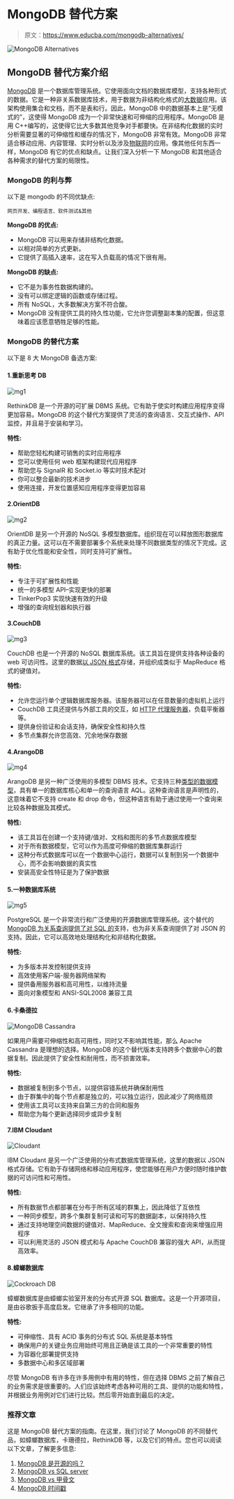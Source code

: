 # MongoDB 替代方案

> 原文：<https://www.educba.com/mongodb-alternatives/>

![MongoDB Alternatives](img/32aa4bf8ad7f3db67ed3f66323299dc0.png)



## MongoDB 替代方案介绍

[MongoDB](https://www.educba.com/what-is-mongodb/) 是一个数据库管理系统。它使用面向文档的数据库模型，支持各种形式的数据。它是一种非关系数据库技术，用于数据为非结构化格式的[大数据](https://www.educba.com/introduction-to-big-data/)应用。该架构使用集合和文档，而不是表和行。因此，MongoDB 中的数据基本上是“无模式的”，这使得 MongoDB 成为一个非常快速和可伸缩的应用程序。MongoDB 是用 C++编写的，这使得它比大多数其他竞争对手都要快。在非结构化数据的实时分析需要显著的可伸缩性和缓存的情况下，MongoDB 非常有效。MongoDB 非常适合移动应用、内容管理、实时分析以及涉及[物联网](https://www.educba.com/iot-applications/)的应用。像其他任何东西一样，MongoDB 有它的优点和缺点。让我们深入分析一下 MongoDB 和其他适合各种需求的替代方案的局限性。

### MongoDB 的利与弊

以下是 mongodb 的不同优缺点:

<small>网页开发、编程语言、软件测试&其他</small>

**MongoDB 的优点:**

*   MongoDB 可以用来存储非结构化数据。
*   以相对简单的方式更新。
*   它提供了高插入速率，这在写入负载高的情况下很有用。

**MongoDB 的缺点:**

*   它不是为事务性数据构建的。
*   没有可以绑定逻辑的函数或存储过程。
*   所有 NoSQL，大多数解决方案不符合酸。
*   MongoDB 没有提供工具的持久性功能，它允许您调整副本集的配置，但这意味着应该愿意牺牲足够的性能。

### MongoDB 的替代方案

以下是 8 大 MongoDB 备选方案:

#### 1.重新思考 DB

![mg1](img/33b70a48de7040aa9e1d765459c0ef51.png)



RethinkDB 是一个开源的可扩展 DBMS 系统。它有助于使实时构建应用程序变得更加容易。MongoDB 的这个替代方案提供了灵活的查询语言、交互式操作、API 监控，并且易于安装和学习。

**特性:**

*   帮助您轻松构建可销售的实时应用程序
*   您可以使用任何 web 框架构建现代应用程序
*   帮助您与 SignalR 和 Socket.io 等实时技术配对
*   你可以整合最新的技术进步
*   使用连接，开发位置感知应用程序变得更加容易

#### 2.OrientDB

![mg2](img/f4db56e17643928be615da593e105302.png)



OrientDB 是另一个开源的 NoSQL 多模型数据库。组织现在可以释放图形数据库的真正力量。这可以在不需要部署多个系统来处理不同数据类型的情况下完成。这有助于优化性能和安全性，同时支持可扩展性。

**特性:**

*   专注于可扩展性和性能
*   统一的多模型 API–实现更快的部署
*   TinkerPop3 实现快速有效的升级
*   增强的查询规划器和执行器

#### 3.CouchDB

![mg3](img/d016463ea96dbbe9ef6f76f529d30179.png)



CouchDB 也是一个开源的 NoSQL 数据库系统。该工具旨在提供支持各种设备的 web 可访问性。这里的数据[以 JSON 格式](https://www.educba.com/json-vs-soap/)存储，并组织成类似于 MapReduce 格式的键值对。

**特性:**

*   允许您运行单个逻辑数据库服务器。该服务器可以在任意数量的虚拟机上运行
*   CouchDB 工具还提供与外部工具的交互，如 [HTTP 代理服务器](https://www.educba.com/types-of-proxy-servers/)，负载平衡器等。
*   提供身份验证和会话支持，确保安全性和持久性
*   多节点集群允许您高效、冗余地保存数据

#### 4.ArangoDB

![mg4](img/9dd0c342f45618c2a5d5fb6b58a5472d.png)



ArangoDB 是另一种广泛使用的多模型 DBMS 技术。它支持三种[类型的数据模型](https://www.educba.com/data-models-in-dbms/)，具有单一的数据库核心和单一的查询语言 AQL。这种查询语言是声明性的，这意味着它不支持 create 和 drop 命令，但这种语言有助于通过使用一个查询来比较各种数据及其模式。

**特性:**

*   该工具旨在创建一个支持键/值对、文档和图形的多节点数据库模型
*   对于所有数据模型，它可以作为高度可伸缩的数据库集群运行
*   这种分布式数据库可以在一个数据中心运行，数据可以复制到另一个数据中心，而不会影响数据的真实性
*   安装高安全性特征是为了保护数据

#### 5.一种数据库系统

![mg5](img/5d1667aa7c474530678cf26db327af90.png)



PostgreSQL 是一个非常流行和广泛使用的开源数据库管理系统。这个替代的 [MongoDB 为关系查询提供了对 SQL 的](https://www.educba.com/mongodb-create-index/)支持，也为非关系查询提供了对 JSON 的支持。因此，它可以高效地处理结构化和非结构化数据。

**特性:**

*   为多版本并发控制提供支持
*   高效使用客户端-服务器网络架构
*   提供备用服务器和高可用性，以维持流量
*   面向对象模型和 ANSI-SQL2008 兼容工具

#### 6.卡桑德拉

![MongoDB Cassandra](img/1d435c352b95fa1d962e6ee08a23b2e0.png)



如果用户需要可伸缩性和高可用性，同时又不影响其性能，那么 Apache Cassandra 是理想的选择。MongoDB 的这个替代版本支持跨多个数据中心的数据复制。因此提供了安全性和耐用性，而不损害效率。

**特性:**

*   数据被复制到多个节点，以提供容错系统并确保耐用性
*   由于群集中的每个节点都是独立的，可以独立运行，因此减少了网络瓶颈
*   使用该工具可以支持来自第三方的合同和服务
*   帮助您为每个更新选择同步或异步复制

#### 7.IBM Cloudant

![Cloudant](img/069e17fcce362788ce4539492ed2a01e.png)



IBM Cloudant 是另一个广泛使用的分布式数据库管理系统，这里的数据以 JSON 格式存储。它有助于存储网络和移动应用程序，使您能够在用户方便时随时维护数据的可访问性和可用性。

**特性:**

*   所有数据节点都部署在分布于所有区域的群集上，因此降低了互依性
*   一种同步模型，跨多个集群复制可读和可写的数据副本，以保持持久性
*   通过支持地理空间数据的键值对、MapReduce、全文搜索和查询来增强应用程序
*   可以利用灵活的 JSON 模式和与 Apache CouchDB 兼容的强大 API，从而提高效率。

#### 8.蟑螂数据库

![Cockroach DB](img/b920a55166f0557c189b47357f2866bc.png)



蟑螂数据库是由蟑螂实验室开发的分布式开源 SQL 数据库。这是一个开源项目，是由谷歌扳手高度启发。它继承了许多相同的功能。

**特性:**

*   可伸缩性、具有 ACID 事务的分布式 SQL 系统是基本特性
*   确保用户的关键业务应用始终可用且正确是该工具的一个非常重要的特性
*   为容器化部署提供支持
*   多数据中心和多区域部署

尽管 MongoDB 有许多在许多用例中有用的特性，但在选择 DBMS 之前了解自己的业务需求是很重要的。人们应该始终考虑各种可用的工具、提供的功能和特性，并根据业务用例对它们进行比较。然后零开始直到最后的决定。

### 推荐文章

这是 MongoDB 替代方案的指南。在这里，我们讨论了 MongoDB 的不同替代品，如蟑螂数据库，卡珊德拉，RethinkDB 等，以及它们的特点。您也可以阅读以下文章，了解更多信息:

1.  [MongoDB 是开源的吗？](https://www.educba.com/mongodb-open-source/)
2.  [MongoDB vs SQL server](https://www.educba.com/mongodb-vs-sql-server/)
3.  [MongoDB vs 甲骨文](https://www.educba.com/mongodb-vs-oracle/)
4.  [MongoDB 时间戳](https://www.educba.com/mongodb-timestamp/)





